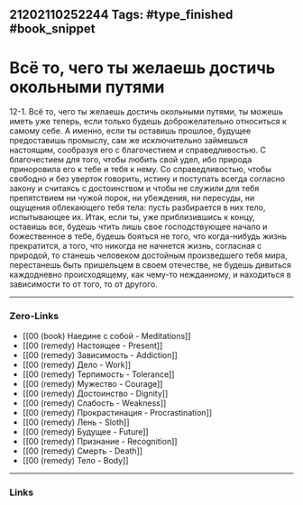 21202110252244
Tags: #type_finished #book_snippet 
---
# Всё то, чего ты желаешь достичь окольными путями

 12-1. Всё то, чего ты желаешь достичь окольными путями, ты можешь иметь уже теперь, если только будешь доброжелательно относиться к самому себе. А именно, если ты оставишь прошлое, будущее предоставишь промыслу, сам же исключительно займешься настоящим, сообразуя его с благочестием и справедливостью. С благочестием для того, чтобы любить свой удел, ибо природа приноровила его к тебе и тебя к нему. Со справедливостью,  чтобы свободно и без уверток говорить, истину и поступать всегда согласно закону и считаясь с достоинством и чтобы не служили для тебя препятствием ни чужой порок, ни убеждения, ни пересуды, ни ощущения облекающего тебя тела: пусть разбирается в них тело, испытывающее их. Итак, если ты, уже приблизившись к концу, оставишь все, будешь чтить лишь свое господствующее начало и божественное в тебе, будешь бояться не того, что когда-нибудь жизнь прекратится, а того, что никогда не начнется жизнь, согласная с природой, то станешь человеком достойным произведшего тебя мира, перестанешь быть пришельцем в своем отечестве, не будешь дивиться каждодневно происходящему, как чему-то нежданному, и находиться в зависимости то от того, то от другого. 

---
### Zero-Links
 - [[00 (book) Наедине с собой - Meditations]]
 - [[00 (remedy) Настоящее - Present]]
 - [[00 (remedy) Зависимость - Addiction]] 
 - [[00 (remedy) Дело - Work]]
 - [[00 (remedy) Терпимость - Tolerance]]
 - [[00 (remedy) Мужество - Courage]]
 - [[00 (remedy) Достоинство - Dignity]]
 - [[00 (remedy) Слабость - Weakness]]
 - [[00 (remedy) Прокрастинация - Procrastination]]
 - [[00 (remedy) Лень - Sloth]]
 - [[00 (remedy) Будущее - Future]]
 - [[00 (remedy) Признание - Recognition]]
 - [[00 (remedy) Смерть - Death]]
 - [[00 (remedy) Тело - Body]]
---
### Links
